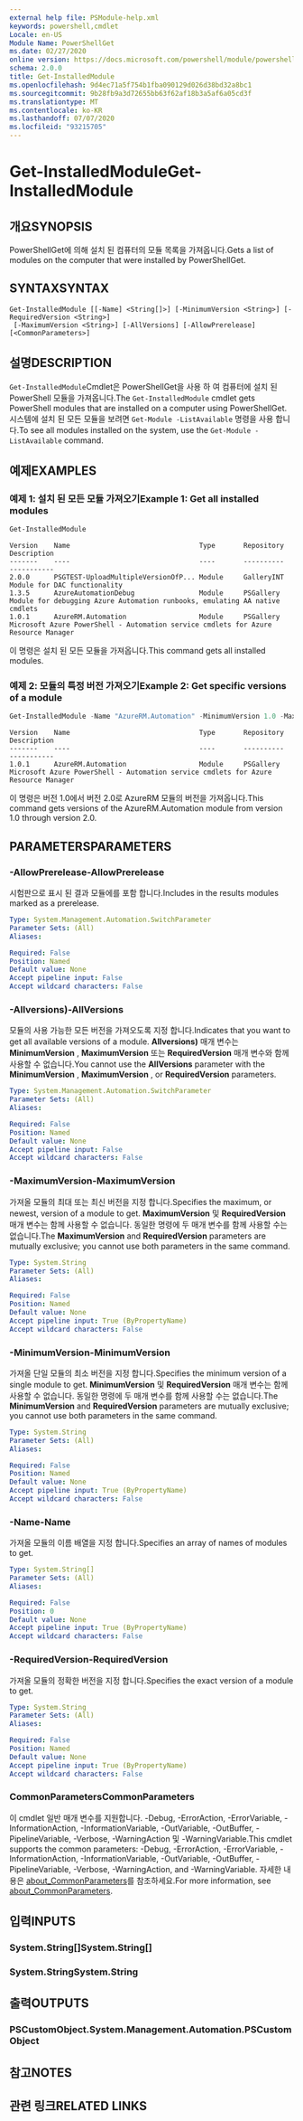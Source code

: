 ```yaml
---
external help file: PSModule-help.xml
keywords: powershell,cmdlet
Locale: en-US
Module Name: PowerShellGet
ms.date: 02/27/2020
online version: https://docs.microsoft.com/powershell/module/powershellget/get-installedmodule?view=powershell-7.1&WT.mc_id=ps-gethelp
schema: 2.0.0
title: Get-InstalledModule
ms.openlocfilehash: 9d4ec71a5f754b1fba090129d026d38bd32a8bc1
ms.sourcegitcommit: 9b28fb9a3d72655bb63f62af18b3a5af6a05cd3f
ms.translationtype: MT
ms.contentlocale: ko-KR
ms.lasthandoff: 07/07/2020
ms.locfileid: "93215705"
---
```

# <span data-ttu-id="c5e91-103">Get-InstalledModule</span><span class="sxs-lookup"><span data-stu-id="c5e91-103">Get-InstalledModule</span></span>

## <span data-ttu-id="c5e91-104">개요</span><span class="sxs-lookup"><span data-stu-id="c5e91-104">SYNOPSIS</span></span>
<span data-ttu-id="c5e91-105">PowerShellGet에 의해 설치 된 컴퓨터의 모듈 목록을 가져옵니다.</span><span class="sxs-lookup"><span data-stu-id="c5e91-105">Gets a list of modules on the computer that were installed by PowerShellGet.</span></span>

## <span data-ttu-id="c5e91-106">SYNTAX</span><span class="sxs-lookup"><span data-stu-id="c5e91-106">SYNTAX</span></span>

```
Get-InstalledModule [[-Name] <String[]>] [-MinimumVersion <String>] [-RequiredVersion <String>]
 [-MaximumVersion <String>] [-AllVersions] [-AllowPrerelease] [<CommonParameters>]
```

## <span data-ttu-id="c5e91-107">설명</span><span class="sxs-lookup"><span data-stu-id="c5e91-107">DESCRIPTION</span></span>

<span data-ttu-id="c5e91-108">`Get-InstalledModule`Cmdlet은 PowerShellGet을 사용 하 여 컴퓨터에 설치 된 PowerShell 모듈을 가져옵니다.</span><span class="sxs-lookup"><span data-stu-id="c5e91-108">The `Get-InstalledModule` cmdlet gets PowerShell modules that are installed on a computer using PowerShellGet.</span></span> <span data-ttu-id="c5e91-109">시스템에 설치 된 모든 모듈을 보려면 `Get-Module -ListAvailable` 명령을 사용 합니다.</span><span class="sxs-lookup"><span data-stu-id="c5e91-109">To see all modules installed on the system, use the `Get-Module -ListAvailable` command.</span></span>

## <span data-ttu-id="c5e91-110">예제</span><span class="sxs-lookup"><span data-stu-id="c5e91-110">EXAMPLES</span></span>

### <span data-ttu-id="c5e91-111">예제 1: 설치 된 모든 모듈 가져오기</span><span class="sxs-lookup"><span data-stu-id="c5e91-111">Example 1: Get all installed modules</span></span>

```powershell
Get-InstalledModule
```

```Output
Version    Name                                Type       Repository     Description
-------    ----                                ----       ----------     -----------
2.0.0      PSGTEST-UploadMultipleVersionOfP... Module     GalleryINT     Module for DAC functionality
1.3.5      AzureAutomationDebug                Module     PSGallery      Module for debugging Azure Automation runbooks, emulating AA native cmdlets
1.0.1      AzureRM.Automation                  Module     PSGallery      Microsoft Azure PowerShell - Automation service cmdlets for Azure Resource Manager
```

<span data-ttu-id="c5e91-112">이 명령은 설치 된 모든 모듈을 가져옵니다.</span><span class="sxs-lookup"><span data-stu-id="c5e91-112">This command gets all installed modules.</span></span>

### <span data-ttu-id="c5e91-113">예제 2: 모듈의 특정 버전 가져오기</span><span class="sxs-lookup"><span data-stu-id="c5e91-113">Example 2: Get specific versions of a module</span></span>

```powershell
Get-InstalledModule -Name "AzureRM.Automation" -MinimumVersion 1.0 -MaximumVersion 2.0
```

```Output
Version    Name                                Type       Repository     Description
-------    ----                                ----       ----------     -----------
1.0.1      AzureRM.Automation                  Module     PSGallery      Microsoft Azure PowerShell - Automation service cmdlets for Azure Resource Manager
```

<span data-ttu-id="c5e91-114">이 명령은 버전 1.0에서 버전 2.0로 AzureRM 모듈의 버전을 가져옵니다.</span><span class="sxs-lookup"><span data-stu-id="c5e91-114">This command gets versions of the AzureRM.Automation module from version 1.0 through version 2.0.</span></span>

## <span data-ttu-id="c5e91-115">PARAMETERS</span><span class="sxs-lookup"><span data-stu-id="c5e91-115">PARAMETERS</span></span>

### <span data-ttu-id="c5e91-116">-AllowPrerelease</span><span class="sxs-lookup"><span data-stu-id="c5e91-116">-AllowPrerelease</span></span>

<span data-ttu-id="c5e91-117">시험판으로 표시 된 결과 모듈에를 포함 합니다.</span><span class="sxs-lookup"><span data-stu-id="c5e91-117">Includes in the results modules marked as a prerelease.</span></span>

```yaml
Type: System.Management.Automation.SwitchParameter
Parameter Sets: (All)
Aliases:

Required: False
Position: Named
Default value: None
Accept pipeline input: False
Accept wildcard characters: False
```

### <span data-ttu-id="c5e91-118">-Allversions)</span><span class="sxs-lookup"><span data-stu-id="c5e91-118">-AllVersions</span></span>

<span data-ttu-id="c5e91-119">모듈의 사용 가능한 모든 버전을 가져오도록 지정 합니다.</span><span class="sxs-lookup"><span data-stu-id="c5e91-119">Indicates that you want to get all available versions of a module.</span></span>
<span data-ttu-id="c5e91-120">**Allversions)** 매개 변수는 **MinimumVersion** , **MaximumVersion** 또는 **RequiredVersion** 매개 변수와 함께 사용할 수 없습니다.</span><span class="sxs-lookup"><span data-stu-id="c5e91-120">You cannot use the **AllVersions** parameter with the **MinimumVersion** , **MaximumVersion** , or **RequiredVersion** parameters.</span></span>

```yaml
Type: System.Management.Automation.SwitchParameter
Parameter Sets: (All)
Aliases:

Required: False
Position: Named
Default value: None
Accept pipeline input: False
Accept wildcard characters: False
```

### <span data-ttu-id="c5e91-121">-MaximumVersion</span><span class="sxs-lookup"><span data-stu-id="c5e91-121">-MaximumVersion</span></span>

<span data-ttu-id="c5e91-122">가져올 모듈의 최대 또는 최신 버전을 지정 합니다.</span><span class="sxs-lookup"><span data-stu-id="c5e91-122">Specifies the maximum, or newest, version of a module to get.</span></span> <span data-ttu-id="c5e91-123">**MaximumVersion** 및 **RequiredVersion** 매개 변수는 함께 사용할 수 없습니다. 동일한 명령에 두 매개 변수를 함께 사용할 수는 없습니다.</span><span class="sxs-lookup"><span data-stu-id="c5e91-123">The **MaximumVersion** and **RequiredVersion** parameters are mutually exclusive; you cannot use both parameters in the same command.</span></span>

```yaml
Type: System.String
Parameter Sets: (All)
Aliases:

Required: False
Position: Named
Default value: None
Accept pipeline input: True (ByPropertyName)
Accept wildcard characters: False
```

### <span data-ttu-id="c5e91-124">-MinimumVersion</span><span class="sxs-lookup"><span data-stu-id="c5e91-124">-MinimumVersion</span></span>

<span data-ttu-id="c5e91-125">가져올 단일 모듈의 최소 버전을 지정 합니다.</span><span class="sxs-lookup"><span data-stu-id="c5e91-125">Specifies the minimum version of a single module to get.</span></span> <span data-ttu-id="c5e91-126">**MinimumVersion** 및 **RequiredVersion** 매개 변수는 함께 사용할 수 없습니다. 동일한 명령에 두 매개 변수를 함께 사용할 수는 없습니다.</span><span class="sxs-lookup"><span data-stu-id="c5e91-126">The **MinimumVersion** and **RequiredVersion** parameters are mutually exclusive; you cannot use both parameters in the same command.</span></span>

```yaml
Type: System.String
Parameter Sets: (All)
Aliases:

Required: False
Position: Named
Default value: None
Accept pipeline input: True (ByPropertyName)
Accept wildcard characters: False
```

### <span data-ttu-id="c5e91-127">-Name</span><span class="sxs-lookup"><span data-stu-id="c5e91-127">-Name</span></span>

<span data-ttu-id="c5e91-128">가져올 모듈의 이름 배열을 지정 합니다.</span><span class="sxs-lookup"><span data-stu-id="c5e91-128">Specifies an array of names of modules to get.</span></span>

```yaml
Type: System.String[]
Parameter Sets: (All)
Aliases:

Required: False
Position: 0
Default value: None
Accept pipeline input: True (ByPropertyName)
Accept wildcard characters: False
```

### <span data-ttu-id="c5e91-129">-RequiredVersion</span><span class="sxs-lookup"><span data-stu-id="c5e91-129">-RequiredVersion</span></span>

<span data-ttu-id="c5e91-130">가져올 모듈의 정확한 버전을 지정 합니다.</span><span class="sxs-lookup"><span data-stu-id="c5e91-130">Specifies the exact version of a module to get.</span></span>

```yaml
Type: System.String
Parameter Sets: (All)
Aliases:

Required: False
Position: Named
Default value: None
Accept pipeline input: True (ByPropertyName)
Accept wildcard characters: False
```

### <span data-ttu-id="c5e91-131">CommonParameters</span><span class="sxs-lookup"><span data-stu-id="c5e91-131">CommonParameters</span></span>

<span data-ttu-id="c5e91-132">이 cmdlet 일반 매개 변수를 지원합니다. -Debug, -ErrorAction, -ErrorVariable, -InformationAction, -InformationVariable, -OutVariable, -OutBuffer, -PipelineVariable, -Verbose, -WarningAction 및 -WarningVariable.</span><span class="sxs-lookup"><span data-stu-id="c5e91-132">This cmdlet supports the common parameters: -Debug, -ErrorAction, -ErrorVariable, -InformationAction, -InformationVariable, -OutVariable, -OutBuffer, -PipelineVariable, -Verbose, -WarningAction, and -WarningVariable.</span></span> <span data-ttu-id="c5e91-133">자세한 내용은 [about_CommonParameters](../Microsoft.PowerShell.Core/About/about_CommonParameters.md)를 참조하세요.</span><span class="sxs-lookup"><span data-stu-id="c5e91-133">For more information, see [about_CommonParameters](../Microsoft.PowerShell.Core/About/about_CommonParameters.md).</span></span>

## <span data-ttu-id="c5e91-134">입력</span><span class="sxs-lookup"><span data-stu-id="c5e91-134">INPUTS</span></span>

### <span data-ttu-id="c5e91-135">System.String[]</span><span class="sxs-lookup"><span data-stu-id="c5e91-135">System.String[]</span></span>

### <span data-ttu-id="c5e91-136">System.String</span><span class="sxs-lookup"><span data-stu-id="c5e91-136">System.String</span></span>

## <span data-ttu-id="c5e91-137">출력</span><span class="sxs-lookup"><span data-stu-id="c5e91-137">OUTPUTS</span></span>

### <span data-ttu-id="c5e91-138">PSCustomObject.</span><span class="sxs-lookup"><span data-stu-id="c5e91-138">System.Management.Automation.PSCustomObject</span></span>

## <span data-ttu-id="c5e91-139">참고</span><span class="sxs-lookup"><span data-stu-id="c5e91-139">NOTES</span></span>

## <span data-ttu-id="c5e91-140">관련 링크</span><span class="sxs-lookup"><span data-stu-id="c5e91-140">RELATED LINKS</span></span>

